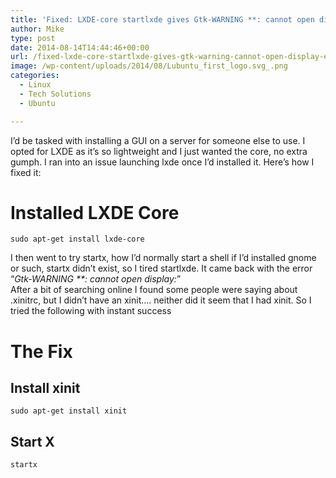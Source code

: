 ```yaml
---
title: 'Fixed: LXDE-core startlxde gives Gtk-WARNING **: cannot open display: error message'
author: Mike
type: post
date: 2014-08-14T14:44:46+00:00
url: /fixed-lxde-core-startlxde-gives-gtk-warning-cannot-open-display-error-message/
image: /wp-content/uploads/2014/08/Lubuntu_first_logo.svg_.png
categories:
  - Linux
  - Tech Solutions
  - Ubuntu

---
```

I&#8217;d be tasked with installing a GUI on a server for someone else to use. I opted for LXDE as it&#8217;s so lightweight and I just wanted the core, no extra gumph. I ran into an issue launching lxde once I&#8217;d installed it. Here&#8217;s how I fixed it:

# Installed LXDE Core  
`sudo apt-get install lxde-core`

I then went to try startx, how I&#8217;d normally start a shell if I&#8217;d installed gnome or such, startx didn&#8217;t exist, so I tired startlxde. It came back with the error &#8220;_Gtk-WARNING **: cannot open display:_&#8221;  
After a bit of searching online I found some people were saying about .xinitrc, but I didn&#8217;t have an xinit&#8230;. neither did it seem that I had xinit. So I tried the following with instant success

# The Fix

## Install xinit  
`sudo apt-get install xinit`

## Start X  
`startx`